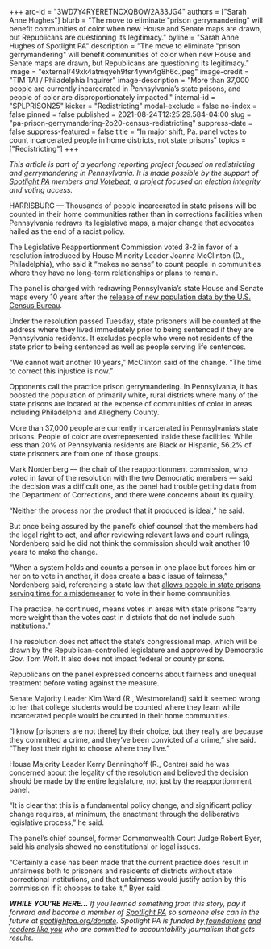 +++
arc-id = "3WD7Y4RYERETNCXQBOW2A33JG4"
authors = ["Sarah Anne Hughes"]
blurb = "The move to eliminate \"prison gerrymandering\" will benefit communities of color when new House and Senate maps are drawn, but Republicans are questioning its legitimacy."
byline = "Sarah Anne Hughes of Spotlight PA"
description = "The move to eliminate \"prison gerrymandering\" will benefit communities of color when new House and Senate maps are drawn, but Republicans are questioning its legitimacy."
image = "external/49xk4atmqyeh9fsr4ywn4g8h6c.jpeg"
image-credit = "TIM TAI / Philadelphia Inquirer"
image-description = "More than 37,000 people are currently incarcerated in Pennsylvania’s state prisons, and people of color are disproportionately impacted."
internal-id = "SPLPRISON25"
kicker = "Redistricting"
modal-exclude = false
no-index = false
pinned = false
published = 2021-08-24T12:25:29.584-04:00
slug = "pa-prison-gerrymandering-2o20-census-redistricting"
suppress-date = false
suppress-featured = false
title = "In major shift, Pa. panel votes to count incarcerated people in home districts, not state prisons"
topics = ["Redistricting"]
+++

<i>This article is part of a yearlong reporting project focused on redistricting and gerrymandering in Pennsylvania. It is made possible by the support of </i><a href="https://www.spotlightpa.org/"><i>Spotlight PA</i></a><i> members and </i><a href="https://web.archive.org/20201019151248/https://votebeat.org/"><i>Votebeat</i></a><i>, a project focused on election integrity and voting access.</i>

HARRISBURG — Thousands of people incarcerated in state prisons will be counted in their home communities rather than in corrections facilities when Pennsylvania redraws its legislative maps, a major change that advocates hailed as the end of a racist policy.

The Legislative Reapportionment Commission voted 3-2 in favor of a resolution introduced by House Minority Leader Joanna McClinton (D., Philadelphia), who said it “makes no sense” to count people in communities where they have no long-term relationships or plans to remain.

The panel is charged with redrawing Pennsylvania’s state House and Senate maps every 10 years after the <a href="https://www.spotlightpa.org/news/2021/08/pa-redistricting-2020-census-data-takeaways/" target="_blank">release of new population data by the U.S. Census Bureau</a>.

Under the resolution passed Tuesday, state prisoners will be counted at the address where they lived immediately prior to being sentenced if they are Pennsylvania residents. It excludes people who were not residents of the state prior to being sentenced as well as people serving life sentences.

“We cannot wait another 10 years,” McClinton said of the change. “The time to correct this injustice is now.”

<script src="https://www.spotlightpa.org/embed.js" async></script><div data-spl-embed-version="1" data-spl-src="https://www.spotlightpa.org/embeds/newsletter/"></div>

Opponents call the practice prison gerrymandering. In Pennsylvania, it has boosted the population of primarily white, rural districts where many of the state prisons are located at the expense of communities of color in areas including Philadelphia and Allegheny County.

More than 37,000 people are currently incarcerated in Pennsylvania’s state prisons. People of color are overrepresented inside these facilities: While less than 20% of Pennsylvania residents are Black or Hispanic, 56.2% of state prisoners are from one of those groups.

Mark Nordenberg — the chair of the reapportionment commission, who voted in favor of the resolution with the two Democratic members — said the decision was a difficult one, as the panel had trouble getting data from the Department of Corrections, and there were concerns about its quality.

“Neither the process nor the product that it produced is ideal,” he said.

But once being assured by the panel’s chief counsel that the members had the legal right to act, and after reviewing relevant laws and court rulings, Nordenberg said he did not think the commission should wait another 10 years to make the change.

“When a system holds and counts a person in one place but forces him or her on to vote in another, it does create a basic issue of fairness,” Nordenberg said, referencing a state law that <a href="https://web.archive.org/20210123151730/https://www.cor.pa.gov/community-reentry/Pages/Voting-Rights.aspx" target="_blank">allows people in state prisons serving time for a misdemeanor</a> to vote in their home communities.

The practice, he continued, means votes in areas with state prisons “carry more weight than the votes cast in districts that do not include such institutions.”

The resolution does not affect the state’s congressional map, which will be drawn by the Republican-controlled legislature and approved by Democratic Gov. Tom Wolf. It also does not impact federal or county prisons.

Republicans on the panel expressed concerns about fairness and unequal treatment before voting against the measure.

Senate Majority Leader Kim Ward (R., Westmoreland) said it seemed wrong to her that college students would be counted where they learn while incarcerated people would be counted in their home communities.

“I know [prisoners are not there] by their choice, but they really are because they committed a crime, and they’ve been convicted of a crime,” she said. “They lost their right to choose where they live.”

<script src="https://www.spotlightpa.org/embed.js" async></script><div data-spl-embed-version="1" data-spl-src="https://www.spotlightpa.org/embeds/donate/?teaser_text=If%20you%20learned%20something%20from%20this%20report%2C%20pay%20it%20forward%20and%20become%20a%20member%20of%20Spotlight%20PA%20so%20someone%20else%20can%20in%20the%20future."></div>

House Majority Leader Kerry Benninghoff (R., Centre) said he was concerned about the legality of the resolution and believed the decision should be made by the entire legislature, not just by the reapportionment panel.

“It is clear that this is a fundamental policy change, and significant policy change requires, at minimum, the enactment through the deliberative legislative process,” he said.

The panel’s chief counsel, former Commonwealth Court Judge Robert Byer, said his analysis showed no constitutional or legal issues.

“Certainly a case has been made that the current practice does result in unfairness both to prisoners and residents of districts without state correctional institutions, and that unfairness would justify action by this commission if it chooses to take it,” Byer said.

<i><b>WHILE YOU’RE HERE...</b></i><i> If you learned something from this story, pay it forward and become a member of </i><a href="https://www.spotlightpa.org/"><i>Spotlight PA</i></a><i> so someone else can in the future at </i><a href="https://www.spotlightpa.org/donate"><i>spotlightpa.org/donate</i></a><i>. Spotlight PA is funded by</i><a href="https://www.spotlightpa.org/support"><i> foundations</i></a><i> </i><a href="https://www.spotlightpa.org/support"><i>and readers like you</i></a><i> who are committed to accountability journalism that gets results.</i>
